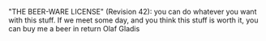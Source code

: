 "THE BEER-WARE LICENSE" (Revision 42):
you can do whatever you want with this stuff. If we meet some day, and you think
this stuff is worth it, you can buy me a beer in return Olaf Gladis

